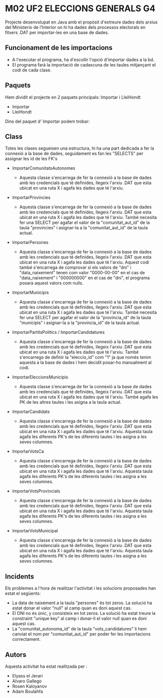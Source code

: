 # M02 UF2 ELECCIONS GENERALS G4

Projecte desenvolupat en Java amb el propòsit d'extreure dades dels arxius del Ministerio de l’Interior on hi ha dades dels processos electorals en fitxers .DAT per  importar-les en una base de dades.

## Funcionament de les importacions

- A l'executar el programa, ha d'escollir l'opció d'importar dades a la bd.
- El programa farà la importació de cadascuna de les taules mitjançant el codi de cada clase.

## Paquets

Hem dividit el projecte en 2 paquets principals: Importar i LleiHondt

- Importar
- LleiHondt

Dins del paquet d' Importar podem trobar: 

## Class

Totes les clases segueixen una estructura, hi ha una part dedicada a fer la connexió a la base de dades, seguidament es fan les "SELECTS" per assignar les id de les FK's

- ImportarComunitatsAutonomes
    - Aquesta classe s'encarrega de fer la connexió a la base de dades amb les credencials que té definides, llegeix l'arxiu .DAT que esta ubicat en una ruta X i agafa les dades que té l'arxiu.
    
- ImportarProvincies
    - Aquesta classe s'encarrega de fer la connexió a la base de dades amb les credencials que té definides, llegeix l'arxiu .DAT que esta ubicat en una ruta X i agafa les dades que té l'arxiu. També necesita fer una SELECT per agafar el valor de la "comunitat_aut_id" de la taula "provincies" i asignar-la a la "comunitat_aut_id" de la taula actual.

- ImportarPersones
    - Aquesta classe s'encarrega de fer la connexió a la base de dades amb les credencials que té definides, llegeix l'arxiu .DAT que esta ubicat en una ruta X i agafa les dades que té l'arxiu. Aquest codi també s'encarrega de comprovar si els valors de "dni" i "data_naixement" tenen com valor "0000-00-00" en el cas de "data_naixement" i "000000000" en el cas de "dni", el programa posara aquest valors com nulls.

- ImportarMunicipis
    -  Aquesta classe s'encarrega de fer la connexió a la base de dades amb les credencials que té definides, llegeix l'arxiu .DAT que esta ubicat en una ruta X i agafa les dades que té l'arxiu. També necesita fer una SELECT per agafar el valor de la "provincia_id" de la taula "municipis" i asignar-la a la "provincia_id" de la taula actual.

- ImportarPartitsPolitics / ImportarCandidatures
    - Aquesta classe s'encarrega de fer la connexió a la base de dades amb les credencials que té definides, llegeix l'arxiu .DAT que esta ubicat en una ruta X i agafa les dades que té l'arxiu. També s'encarrega de definir la "eleccio_id" com "1" ja que només tenim aquesta a la base de dades i hem decidit posar-ho manualment al codi.

- ImportarEleccionsMunicipis
    - Aquesta classe s'encarrega de fer la connexió a la base de dades amb les credencials que té definides, llegeix l'arxiu .DAT que esta ubicat en una ruta X i agafa les dades que té l'arxiu. També agafa les PK de les altres taules i les asigna a la taula actual.

- ImportarCandidats
    - Aquesta classe s'encarrega de fer la connexió a la base de dades amb les credencials que té definides, llegeix l'arxiu .DAT que esta ubicat en una ruta X i agafa les dades que té l'arxiu. Aquesta taula agafa les diferents PK's de les diferents taules i les asigna a les seves columnes.

- ImportarVotsCa
    - Aquesta classe s'encarrega de fer la connexió a la base de dades amb les credencials que té definides, llegeix l'arxiu .DAT que esta ubicat en una ruta X i agafa les dades que té l'arxiu. Aquesta taula agafa les diferents PK's de les diferents taules i les asigna a les seves columnes.

- ImportarVotsProvincials
    - Aquesta classe s'encarrega de fer la connexió a la base de dades amb les credencials que té definides, llegeix l'arxiu .DAT que esta ubicat en una ruta X i agafa les dades que té l'arxiu. Aquesta taula agafa les diferents PK's de les diferents taules i les asigna a les seves columnes.

- ImportarVotsMunicipal
    - Aquesta classe s'encarrega de fer la connexió a la base de dades amb les credencials que té definides, llegeix l'arxiu .DAT que esta ubicat en una ruta X i agafa les dades que té l'arxiu. Aquesta taula agafa les diferents PK's de les diferents taules i les asigna a les seves columnes.

## Incidents
Els problemes a l'hora de realitzar l'activitat i les solucions proposades han estat el següents:
- La data de naixement a la taula "persones" és tot zeros. La solució ha estat donar el valor "null" al camp quan es doni aquest cas.
- El DNI no és únic, y consisteix en tot zeros. La solució ha estat treure la constraint "unique key" al camp i donar-li el valor null quan es doni aquest cas.
- La "comunitat_autonoma_id" de la taula "vots_candidatures" li hem canviat el nom per "comunitat_aut_id" per poder fer les importacions correctament.

## Autors

Aquesta activitat ha estat realitzada per : 
-   Elyass el Jerari
-   Alvaro Gallego
-   Rosen Kaloyanov
-   Adam Boulahfa
